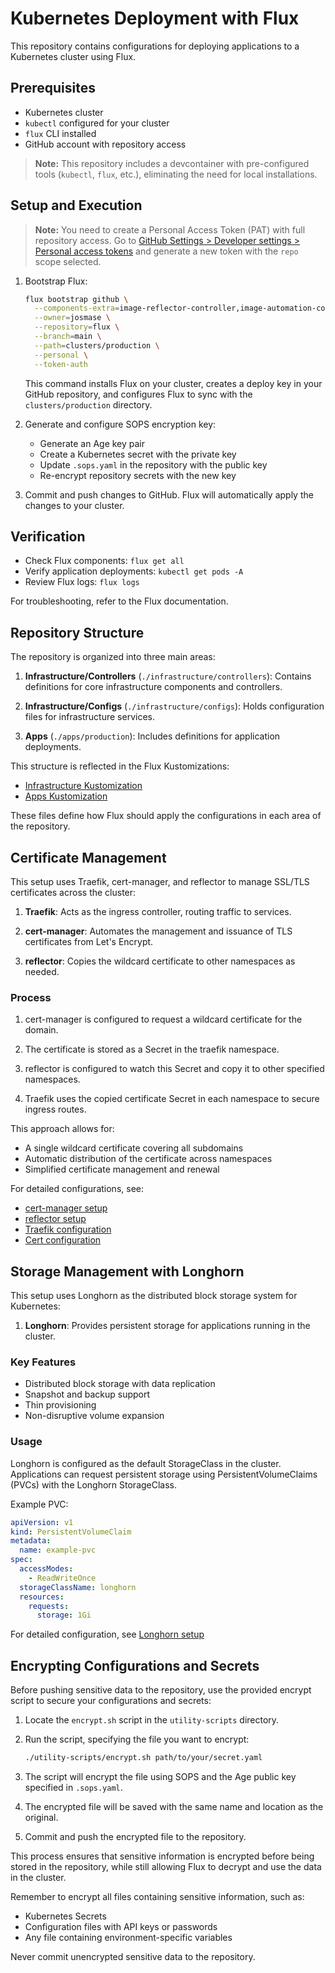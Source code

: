 # Kubernetes Deployment with Flux

This repository contains configurations for deploying applications to a Kubernetes cluster using Flux.

## Prerequisites

- Kubernetes cluster
- `kubectl` configured for your cluster
- `flux` CLI installed
- GitHub account with repository access

> **Note:** This repository includes a devcontainer with pre-configured tools (`kubectl`, `flux`, etc.), eliminating the need for local installations.

## Setup and Execution

> **Note:** You need to create a Personal Access Token (PAT) with full repository access. Go to [GitHub Settings > Developer settings > Personal access tokens](https://github.com/settings/tokens) and generate a new token with the `repo` scope selected.

1. Bootstrap Flux:

   ```bash
   flux bootstrap github \
     --components-extra=image-reflector-controller,image-automation-controller \
     --owner=josmase \
     --repository=flux \
     --branch=main \
     --path=clusters/production \
     --personal \
     --token-auth
   ```

   This command installs Flux on your cluster, creates a deploy key in your GitHub repository, and configures Flux to sync with the `clusters/production` directory.

2. Generate and configure SOPS encryption key:

   - Generate an Age key pair
   - Create a Kubernetes secret with the private key
   - Update `.sops.yaml` in the repository with the public key
   - Re-encrypt repository secrets with the new key

3. Commit and push changes to GitHub. Flux will automatically apply the changes to your cluster.

## Verification

- Check Flux components: `flux get all`
- Verify application deployments: `kubectl get pods -A`
- Review Flux logs: `flux logs`

For troubleshooting, refer to the Flux documentation.

## Repository Structure

The repository is organized into three main areas:

1. **Infrastructure/Controllers** (`./infrastructure/controllers`):
   Contains definitions for core infrastructure components and controllers.

2. **Infrastructure/Configs** (`./infrastructure/configs`):
   Holds configuration files for infrastructure services.

3. **Apps** (`./apps/production`):
   Includes definitions for application deployments.

This structure is reflected in the Flux Kustomizations:

- [Infrastructure Kustomization](./clusters/production/infrastructure.yaml)
- [Apps Kustomization](./clusters/production/apps.yaml)

These files define how Flux should apply the configurations in each area of the repository.

## Certificate Management

This setup uses Traefik, cert-manager, and reflector to manage SSL/TLS certificates across the cluster:

1. **Traefik**: Acts as the ingress controller, routing traffic to services.

2. **cert-manager**: Automates the management and issuance of TLS certificates from Let's Encrypt.

3. **reflector**: Copies the wildcard certificate to other namespaces as needed.

### Process

1. cert-manager is configured to request a wildcard certificate for the domain.

2. The certificate is stored as a Secret in the traefik namespace.

3. reflector is configured to watch this Secret and copy it to other specified namespaces.

4. Traefik uses the copied certificate Secret in each namespace to secure ingress routes.

This approach allows for:

- A single wildcard certificate covering all subdomains
- Automatic distribution of the certificate across namespaces
- Simplified certificate management and renewal

For detailed configurations, see:

- [cert-manager setup](./infrastructure/controllers/cert-manager)
- [reflector setup](./infrastructure/controllers/reflector)
- [Traefik configuration](./infrastructure/controllers/traefik)
- [Cert configuration](./infrastructure/configs/certificate.yaml)

## Storage Management with Longhorn

This setup uses Longhorn as the distributed block storage system for Kubernetes:

1. **Longhorn**: Provides persistent storage for applications running in the cluster.

### Key Features

- Distributed block storage with data replication
- Snapshot and backup support
- Thin provisioning
- Non-disruptive volume expansion

### Usage

Longhorn is configured as the default StorageClass in the cluster. Applications can request persistent storage using PersistentVolumeClaims (PVCs) with the Longhorn StorageClass.

Example PVC:

```yaml
apiVersion: v1
kind: PersistentVolumeClaim
metadata:
  name: example-pvc
spec:
  accessModes:
    - ReadWriteOnce
  storageClassName: longhorn
  resources:
    requests:
      storage: 1Gi
```

For detailed configuration, see [Longhorn setup](./infrastructure/controllers/longhorn)

## Encrypting Configurations and Secrets

Before pushing sensitive data to the repository, use the provided encrypt script to secure your configurations and secrets:

1. Locate the `encrypt.sh` script in the `utility-scripts` directory.

2. Run the script, specifying the file you want to encrypt:

   ```bash
   ./utility-scripts/encrypt.sh path/to/your/secret.yaml
   ```

3. The script will encrypt the file using SOPS and the Age public key specified in `.sops.yaml`.

4. The encrypted file will be saved with the same name and location as the original.

5. Commit and push the encrypted file to the repository.

This process ensures that sensitive information is encrypted before being stored in the repository, while still allowing Flux to decrypt and use the data in the cluster.

Remember to encrypt all files containing sensitive information, such as:

- Kubernetes Secrets
- Configuration files with API keys or passwords
- Any file containing environment-specific variables

Never commit unencrypted sensitive data to the repository.
